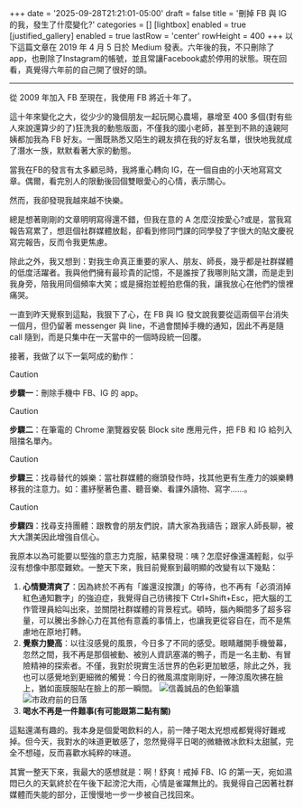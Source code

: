 +++
date = '2025-09-28T21:21:01-05:00'
draft = false
title = '刪掉 FB 與 IG 的我，發生了什麼變化?'
categories = []
[lightbox]
  enabled = true
[justified_gallery]
  enabled = true
  lastRow = 'center'
  rowHeight = 400
+++
以下這篇文章在 2019 年 4 月 5 日於 Medium  發表。六年後的我，不只刪除了app，也刪除了Instagram的帳號，並且常讓Facebook處於停用的狀態。現在回看，真覺得六年前的自己開了很好的頭。

---

從 2009 年加入 FB 至現在，我使用 FB 將近十年了。

這十年來變化之大，從少少的幾個朋友一起玩開心農場，暴增至 400 多個(對有些人來說還算少的了)狂洗我的動態版面，不僅我的國小老師，甚至到不熟的遠親阿姨都加我為 FB 好友。一團既熟悉又陌生的親友擠在我的好友名單，很快地我就成了潛水一族，默默看著大家的動態。

當我在FB的發言有太多顧忌時，我將重心轉向 IG，在一個自由的小天地寫寫文章。偶爾，看完別人的限動後回個雙眼愛心的心情，表示關心。

然而，我卻發現我越來越不快樂。

總是想著剛剛的文章明明寫得還不錯，但我在意的 A 怎麼沒按愛心?或是，當我寫報告寫累了，想逛個社群媒體放鬆，卻看到修同門課的同學發了字很大的貼文慶祝寫完報告，反而令我更焦慮。

除此之外，我又想到：對我生命真正重要的家人、朋友、師長，幾乎都是社群媒體的低度活躍者。我與他們擁有最珍貴的記憶，不是誰按了我哪則貼文讚，而是走到我身旁，陪我用同個頻率大笑；或是擁抱並輕拍悲傷的我，讓我放心在他們的懷裡痛哭。

一直到昨天覺察到這點，我狠下了心，在 FB 與 IG 發文說我要從這兩個平台消失一個月，但仍留著 messenger 與 line，不過會關掉手機的通知，因此不再是隨 call 隨到，而是只集中在一天當中的一個時段統一回覆。

接著，我做了以下一氣呵成的動作：
> [!Caution]
> **步驟一**：刪除手機中 FB、IG 的 app。

> [!Caution]
> **步驟二**：在筆電的 Chrome 瀏覽器安裝 Block site 應用元件，把 FB 和 IG 給列入阻擋名單內。

> [!Caution]
> **步驟三**：找尋替代的娛樂：當社群媒體的癮頭發作時，找其他更有生產力的娛樂轉移我的注意力。如：畫紓壓著色畫、聽音樂、看課外讀物、寫字……。

> [!Caution]
> **步驟四**：找尋支持團體：跟教會的朋友們說，請大家為我禱告；跟家人師長聊，被大大讚美因此增強自信心。

我原本以為可能要以堅強的意志力克服，結果發現：咦？怎麼好像還滿輕鬆，似乎沒有想像中那麼難欸。一整天下來，我目前覺察到最明顯的改變有以下幾點：

1. **心情變清爽了**：因為終於不再有「誰還沒按讚」的等待，也不再有「必須消掉紅色通知數字」的強迫症，我覺得自己彷彿按下 Ctrl+Shift+Esc，把大腦的工作管理員給叫出來，並關閉社群媒體的背景程式。頓時，腦內瞬間多了超多容量，可以騰出多餘心力在其他有意義的事情上，也讓我更從容自在，而不是焦慮地在原地打轉。
2. **覺察力變高**：以往沒感覺的風景，今日多了不同的感受。眼睛離開手機螢幕，忽然之間，我不再是那個被動、被別人資訊塞滿的鴨子，而是一名主動、有冒險精神的探索者。不僅，我對於現實生活世界的色彩更加敏感，除此之外，我也可以感覺地到更細微的觸覺：今日的微風濕度剛剛好，一陣涼風吹拂在臉上，猶如面膜服貼在臉上的那一瞬間。
![信義誠品的色鉛筆牆](/images/Post/1/1.jpg)
![市政府前的日落](/images/Post/1/2.jpg)
3. **喝水不再是一件難事(有可能跟第二點有關)**

這點還滿有趣的。我本身是個愛喝飲料的人，前一陣子喝太兇想戒都覺得好難戒掉。但今天，我對水的味道更敏感了，忽然覺得平日喝的微糖微冰飲料太甜膩，完全不想碰，反而喜歡水純粹的味道。

其實一整天下來，我最大的感想就是：啊！舒爽！戒掉 FB、IG 的第一天，宛如濕悶已久的天氣終於在午後下起滂沱大雨，心情是雀躍無比的。我覺得自己因著社群媒體而失能的部分，正慢慢地一步一步被自己找回來。